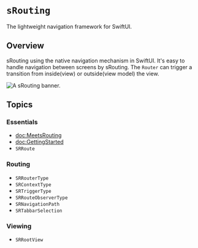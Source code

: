 # ``sRouting``

The lightweight navigation framework for SwiftUI.

## Overview

sRouting using the native navigation mechanism in SwiftUI.
It's easy to handle navigation between screens by sRouting.
The `Router` can trigger a transition from inside(view) or outside(view model) the view.

![A sRouting banner.](srouting_banner.png)

## Topics

### Essentials
- <doc:MeetsRouting>
- <doc:GettingStarted>
- ``SRRoute``

### Routing

- ``SRRouterType``
- ``SRContextType``
- ``SRTriggerType``
- ``SRRouteObserverType``
- ``SRNavigationPath``
- ``SRTabbarSelection``

### Viewing

- ``SRRootView``
